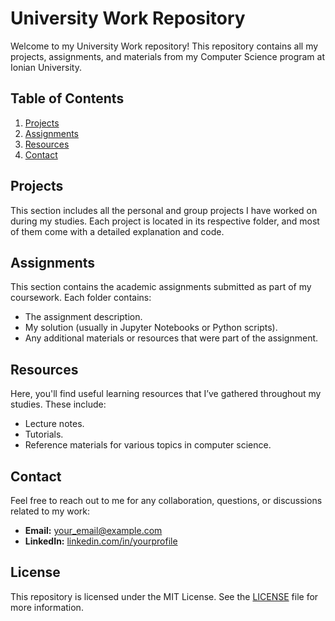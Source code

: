 # University Work Repository

Welcome to my University Work repository! This repository contains all my projects, assignments, and materials from my Computer Science program at Ionian University.

## Table of Contents

1. [Projects](#projects)
2. [Assignments](#assignments)
3. [Resources](#resources)
4. [Contact](#contact)

## Projects

This section includes all the personal and group projects I have worked on during my studies. Each project is located in its respective folder, and most of them come with a detailed explanation and code.


## Assignments

This section contains the academic assignments submitted as part of my coursework. Each folder contains:
- The assignment description.
- My solution (usually in Jupyter Notebooks or Python scripts).
- Any additional materials or resources that were part of the assignment.

## Resources

Here, you'll find useful learning resources that I’ve gathered throughout my studies. These include:
- Lecture notes.
- Tutorials.
- Reference materials for various topics in computer science.

## Contact

Feel free to reach out to me for any collaboration, questions, or discussions related to my work:

- **Email:** [your_email@example.com](mailto:nikolaosroufas@gmail.com)
- **LinkedIn:** [linkedin.com/in/yourprofile](https://www.linkedin.com/in/nikolaosroufas)

## License

This repository is licensed under the MIT License. See the [LICENSE](LICENSE) file for more information.
